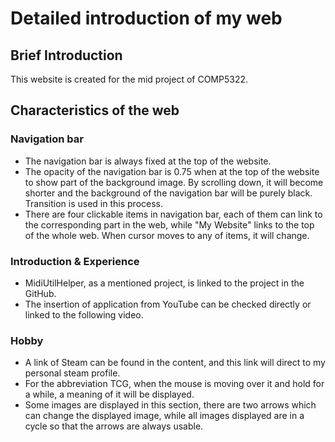 # Detailed introduction of my web
## Brief Introduction
This website is created for the mid project of COMP5322.
## Characteristics of the web
### Navigation bar
+ The navigation bar is always fixed at the top of the website.
+ The opacity of the navigation bar is 0.75 when at the top of the website to show part of the background image. By scrolling down, it will become shorter and the background of the navigation bar will be purely black. Transition is used in this process.
+ There are four clickable items in navigation bar, each of them can link to the corresponding part in the web, while "My Website" links to the top of the whole web. When cursor moves to any of items, it will change.
### Introduction & Experience
+ MidiUtilHelper, as a mentioned project, is linked to the project in the GitHub.
+ The insertion of application from YouTube can be checked directly or linked to the following video.
### Hobby
+ A link of Steam can be found in the content, and this link will direct to my personal steam profile.
+ For the abbreviation TCG, when the mouse is moving over it and hold for a while, a meaning of it will be displayed.
+ Some images are displayed in this section, there are two arrows which can change the displayed image, while all images displayed are in a cycle so that the arrows are always usable.
